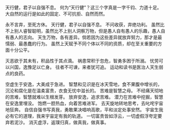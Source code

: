 
天行健，君子以自强不息。
何为“天行健”？这三个字真是一字千钧、力道十足。大自然的运行是如此的固定、不可抗拒、自然而然。



永不言弃，至死方休。
天行健，君子以自强不息。
不问收获，弃绝功利。
虽然比不上别人睿智聪明，虽然比不上别人洞察万物，但是愚人自有愚人的乐趣，愚人自有愚人的志向。
天生万物，各有差异。倘若因为这些差异就放弃努力，那才是最懦弱、最愚蠢的行为。
虽然上天赋予不同个体以不同的资质，却在至关重要的方面十分公平。


灭恶欲于其未有，积品性于其点滴。
祸患常积于忽危，智勇多困于所溺。
忧劳可以兴国，逸豫足以亡身。
往者不可谏，来者犹可追。
运动和读书是医治人天生弱点的良药。



空虚生于安逸，大美成于急进。
智慧和见识是在冰天雪地，食不果腹中增长的，沉沦和腐化是在温柔富贵，衣食无忧中滋长的。
苦难是智慧之母。
不经痛天彻地的苦难，智慧就难以生根发芽。
放弃安逸，追求苦难。
潜力在苦难中挖掘，智慧在安逸里埋没。
饱燃一腔热血，向着苦难进军。
去天旋地转地思考，去叱咤宇宙地狂奔。
自信自强书写真我，勇敢果决唱响高歌，平和淡定处事安然。
宇宙生我必有它的道理，我来宇宙定有我的轨道。
一切富贵皆如浮云，一切虚假浮夸定要弃若泥沙。
消灭虚浮，返璞归真，做真我，做真事。

